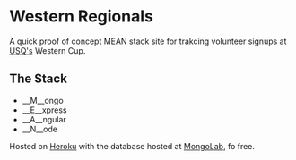 # Western Regionals

A quick proof of concept MEAN stack site for trakcing volunteer signups at [USQ's](https://usquidditch.com) Western Cup.

## The Stack

* __M__ongo
* __E__xpress
* __A__ngular
* __N__ode

Hosted on [Heroku](https://heroku.com) with the database hosted at [MongoLab](https://mongolab.com/), fo free.
